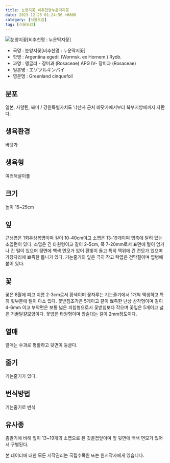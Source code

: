 ```yaml
---
title: 눈양지꽃_비추천명누운딱지꽃
date: 2023-12-25 01:24:56 +0800
category: [식물도감]
tag: [식물도감]
---
```




![눈양지꽃[비추천명 : 누운딱지꽃]](/fileUpload/plants/basic/Rosaceae/Potentilla/13389/1_th2.JPG)
- 국명 : 눈양지꽃[비추천명 : 누운딱지꽃]
- 학명 : Argentina egedii (Wormsk. ex Hornem.) Rydb.
- 과명 : 앵글러 - 장미과 (Rosaceae) APG Ⅳ- 장미과 (Rosaceae)
- 일본명 : エゾツルキンバイ
- 영문명 : Greenland cinquefoil


## 분포
일본, 사할린, 북미 / 강원특별자치도 낙산사 근처 바닷가에서부터 북부지방에까지 자란다.
## 생육환경
바닷가
## 생육형
여러해살이풀 
## 크기
높이 15~25cm
## 잎
근생엽은 1회우상복엽이며 길이 10-40cm이고 소엽은 13-19개이며 엽축에 달려 있는 소엽편이 있다. 소엽은 긴 타원형이고 길이 2-5cm, 폭 7-20mm로서 표면에 털이 없거나 긴 털이 있으며 뒷면에 백색 면모가 있어 흰빛이 돌고 특히 맥위에 긴 견모가 있으며 가장자리에 뾰족한 톱니가 있다. 기는줄기의 잎은 극히 작고 탁엽은 건막질이며 엽병에 붙어 있다.
## 꽃
꽃은 8월에 피고 지름 2-3cm로서 황색이며 꽃자루는 기는줄기에서 1개씩 액생하고 특히 윗부분에 털이 다소 있다. 꽃받침조각은 5개이고 끝이 뾰족한 난상 삼각형이며 길이 4-6mm 이고 부악편은 보통 넓은 피침형으로서 꽃받침보다 작으며 꽃잎은 5개이고 넓은 거꿀달걀모양이다. 꽃밥은 타원형이며 암술대는 길이 2mm정도이다.
## 열매
열매는 수과로 평활하고 뒷면이 둥글다.
## 줄기
기는줄기가 있다.
## 번식방법
기는줄기로 번식
## 유사종
좀딸기에 비해 잎이 13~19개의 소엽으로 된 깃꼴겹잎이며 잎 뒷면에 백색 면모가 있어서 구별된다.






본 데이터에 대한 모든 저작권리는 국립수목원 또는 원저작자에게 있습니다.
